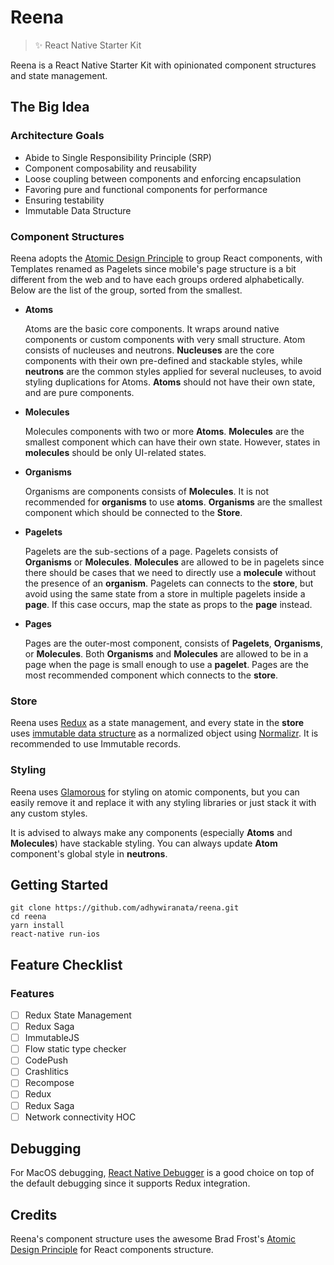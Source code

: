 # Reena
> :sparkles: React Native Starter Kit

Reena is a React Native Starter Kit with opinionated component structures and state management.

## The Big Idea

### Architecture Goals

- Abide to Single Responsibility Principle (SRP)
- Component composability and reusability
- Loose coupling between components and enforcing encapsulation
- Favoring pure and functional components for performance
- Ensuring testability
- Immutable Data Structure

### Component Structures

Reena adopts the [Atomic Design Principle](http://bradfrost.com/blog/post/atomic-web-design/) to group React components, with Templates renamed as Pagelets since mobile's page structure is a bit different from the web and to have each groups ordered alphabetically. Below are the list of the group, sorted from the smallest.

- **Atoms**

  Atoms are the basic core components. It wraps around native components or custom components with very small structure. Atom consists of nucleuses and neutrons. **Nucleuses** are the core components with their own pre-defined and stackable styles, while **neutrons** are the common styles applied for several nucleuses, to avoid styling duplications for Atoms. **Atoms** should not have their own state, and are pure components.

- **Molecules**

  Molecules components with two or more **Atoms**. **Molecules** are the smallest component which can have their own state. However, states in **molecules** should be only UI-related states.

- **Organisms**

  Organisms are components consists of **Molecules**. It is not recommended for **organisms** to use **atoms**. **Organisms** are the smallest component which should be connected to the **Store**.

- **Pagelets**

  Pagelets are the sub-sections of a page. Pagelets consists of **Organisms** or **Molecules**. **Molecules** are allowed to be in pagelets since there should be cases that we need to directly use a **molecule** without the presence of an **organism**. Pagelets can connects to the **store**, but avoid using the same state from a store in multiple pagelets inside a **page**. If this case occurs, map the state as props to the **page** instead.

- **Pages**

  Pages are the outer-most component, consists of **Pagelets**, **Organisms**, or **Molecules**. Both **Organisms** and **Molecules** are allowed to be in a page when the page is small enough to use a **pagelet**. Pages are the most recommended component which connects to the **store**.

### Store

Reena uses [Redux](http://redux.js.org/) as a state management, and every state in the **store** uses [immutable data structure](https://facebook.github.io/immutable-js/) as a normalized object using [Normalizr](https://github.com/paularmstrong/normalizr). It is recommended to use Immutable records.

### Styling

Reena uses [Glamorous](http://glamorous.rocks/) for styling on atomic components, but you can easily remove it and replace it with any styling libraries or just stack it with any custom styles.

It is advised to always make any components (especially **Atoms** and **Molecules**) have stackable styling. You can always update **Atom** component's global style in **neutrons**.

## Getting Started

```
git clone https://github.com/adhywiranata/reena.git
cd reena
yarn install
react-native run-ios
```

## Feature Checklist

### Features
- [ ] Redux State Management
- [ ] Redux Saga
- [ ] ImmutableJS
- [ ] Flow static type checker
- [ ] CodePush
- [ ] Crashlitics
- [ ] Recompose
- [ ] Redux
- [ ] Redux Saga
- [ ] Network connectivity HOC

## Debugging

For MacOS debugging, [React Native Debugger](https://github.com/jhen0409/react-native-debugger) is a good choice on top of the default debugging since it supports Redux integration.

## Credits

Reena's component structure uses the awesome Brad Frost's [Atomic Design Principle](http://bradfrost.com/blog/post/atomic-web-design/) for React components structure.